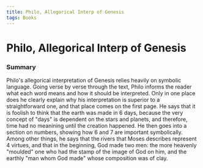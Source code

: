 ```yaml
---
title: Philo, Allegorical Interp of Genesis
tags: Books
---
```


# Philo, Allegorical Interp of Genesis
### Summary
Philo's allegorical interpretation of Genesis relies heavily on symbolic language. Going verse by verse through the text, Philo informs the reader what each word means and how it should be interpreted. Only in one place does he clearly explain why his interpretation is superior to a straightforward one, and that place comes on the first page. He says that it is foolish to think that the earth was made in 6 days, because the very concept of "days" is dependent on the stars and planets, and therefore, time had no meanining until the creation happened. He then goes into a section on numbers, showing how 6 and 7 are important symbolically. Among other things, he says that the rivers that Moses describes represent 4 virtues, and that in the beginning, God made two men: the more heavenly "moulded" one who had the stamp of the image of God on him, and the earthly "man whom God made" whose composition was of clay.